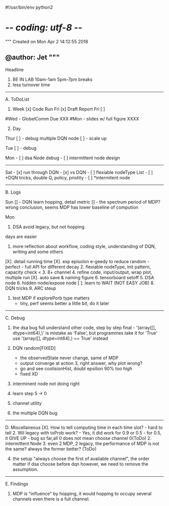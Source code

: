 #!/usr/bin/env python2
# -*- coding: utf-8 -*-
"""
Created on Mon Apr  2 14:12:55 2018

@author: Jet
"""
--------------------------------------------------------------------------------
Headline
1. BE IN LAB 10am-1am 5pm-7pm breaks
2. less turnover time


--------------------------------------------------------------------------------
A. ToDoList
1. Week
[x] Code Run Fri 
[x] Draft Report Fri
[ ] 

#Wed - GlobelComm Due XXX
#Mon - slides w/ full figure XXXX

2. Day


Thur
[ ] - debug multiple DQN node
[ ] - scale up



Tue
[ ] - debug


Mon - [ ] dsa Node debug
    - [ ] intermittent node design 



----------------------------------------------
Sat - [x] run through DQN
    - [x] vs DQN
    - [ ] flexiable nodeType List
    - [ ] *DQN tricks, double Q, policy, priotity
    - [ ] *intermitent node

--------------------------------------------------------------------------------
B. Logs



Sun
[] - DQN learn hopping, detail metric
[] - the spectrum period of MDP? wrong conclusion, seems MDP has lower baseline of compution



Mon
1. DSA avoid legacy, but not hopping

days are easier
1. more reflection about workflow, coding style, understanding of DQN, writing and some others

[X]. detail running time
[X]. exp episolon e-geedy to reduce random 
    - perfect
    - full API for different decay
2. flexiable nodeType, init pattern, capacity check <
3. 8+ channel
4. refine code, input/output, wrap plot, multiple run
[X]. auto save & naming figure
6. tensorboard setoff
5. DSA node
6. hidden node/expose node
[ ]. learn to WAIT (NOT EASY JOB)
8. DQN tricks
9. ARC steup


1. test MDP if explorePorb type matters
    - tiny, perf seems better a little bit, do it later

--------------------------------------------------------------------------------
C. Debug

1. the dsa bug
    full understand other code, step by step
    final - '(array([], dtype=int64),)' is mistake as 'False', but programmes take it for 'True'
    use '(array([], dtype=int64),) == True' instead




1. DQN random[FIXED]
    - the observedState never change, same of MDP
    - output converge at action 3, right answer, why plot wrong?
    - go and see coolisionHist, doubt epsilion 90% too high
    - fixed XD
        
2. interminent node not doing right

3. learn step 5 -> 0 

4. channel utility

5. the multiple DQN bug


 

--------------------------------------------------------------------------------
D. Miscellaneous
[X]. How to tell computing time in each time slot?
    - hard to tell
2. Wil legacy with txProb work?
    - Yes, it did work for 0.9 or 0.5
    - for 0.5, it GIVE UP
    - bug so far,all 0 does not mean choose channel 0(ToDo)
2. intermittent Node
3. even 2 MDP, 2 legacy, the performance of MDP is not the same? always the former better? (ToDo)

4. the setup "always choose the first of available channel", the order matter if dsa choose before dqn
however, we need to remove the assumption.


---------------------------------------------------------------
E. Findings
1. MDP is "influence" by hopping, it would hopping to occupy several channels even there is a full channel.




